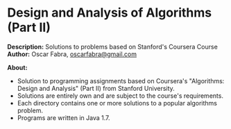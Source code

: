 Design and Analysis of Algorithms (Part II)
===========================================

<p><b>Description:</b> Solutions to problems based on Stanford's Coursera Course<br/>
<b>Author:</b> Oscar Fabra, <a href="mailto:oscarfabra@gmail.com">oscarfabra@gmail.com</a></p>

<p><b>About:</b></p>

* Solution to programming assignments based on Coursera's "Algorithms: Design
  and Analysis" (Part II) from Stanford University. 
* Solutions are entirely own and are subject to the course's requirements.
* Each directory contains one or more solutions to a popular algorithms problem.
* Programs are written in Java 1.7.

